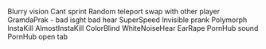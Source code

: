 Blurry vision
Cant sprint
Random teleport
swap with other player
GramdaPrak - bad isght bad hear
SuperSpeed
Invisible prank
Polymorph
InstaKill
AlmostInstaKill
ColorBlind
WhiteNoiseHear 
EarRape
PornHub sound
PornHub open tab